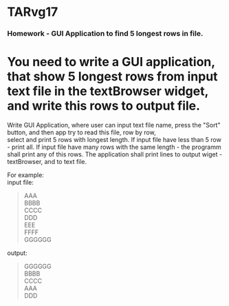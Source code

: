 # TARvg17

### Homework - GUI Application to find 5 longest rows in file. 

# You need to write a GUI application, that show 5 longest rows from input text file in the textBrowser widget, and write this rows to output file. 

Write GUI Application, where user can input text file name, press the "Sort" button,  and then app try to read this file, row by row,  
select and print 5 rows with longest length. 
If input file have less than 5 row - print all.
If input file have many rows with the same length - the programm shall print any of this rows.
The application shall print lines to output wiget - textBrowser, and to text file.


For example:  
input file:   
> AAA   
> BBBB  
> CCCC  
> DDD  
> EEE  
> FFFF  
> GGGGGG  
  
output:  
> GGGGGG  
> BBBB  
> CCCC  
> AAA  
> DDD  



